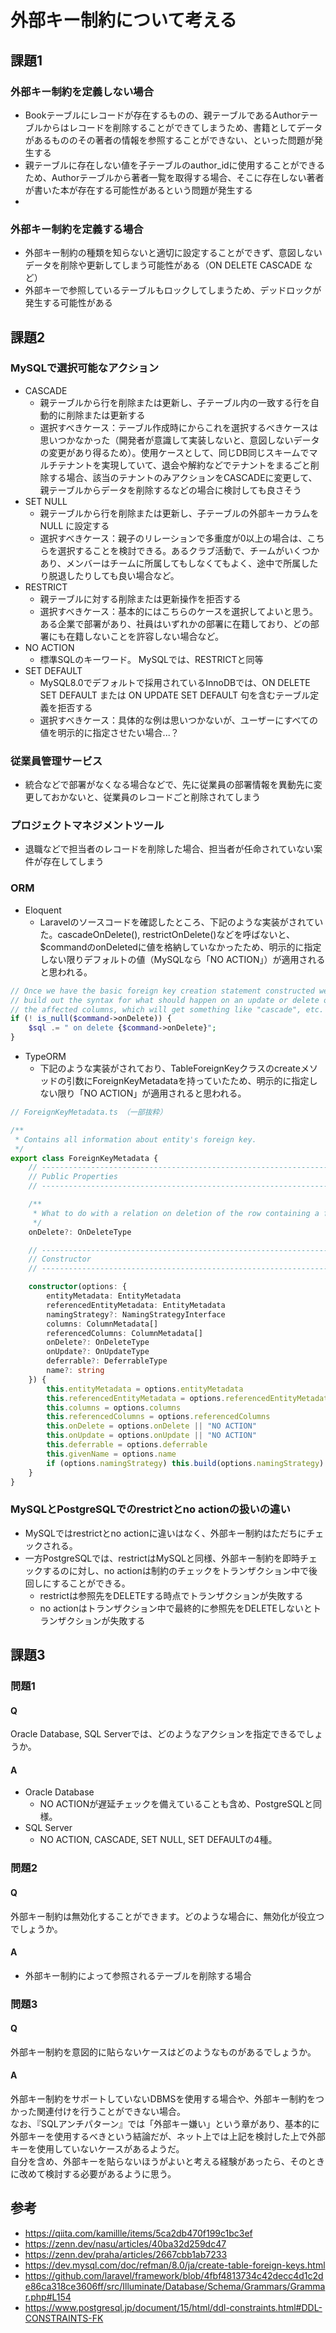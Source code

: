 # 外部キー制約について考える

## 課題1

### 外部キー制約を定義しない場合
- Bookテーブルにレコードが存在するものの、親テーブルであるAuthorテーブルからはレコードを削除することができてしまうため、書籍としてデータがあるもののその著者の情報を参照することができない、といった問題が発生する
- 親テーブルに存在しない値を子テーブルのauthor_idに使用することができるため、Authorテーブルから著者一覧を取得する場合、そこに存在しない著者が書いた本が存在する可能性があるという問題が発生する
- 

### 外部キー制約を定義する場合

- 外部キー制約の種類を知らないと適切に設定することができず、意図しないデータを削除や更新してしまう可能性がある（ON DELETE CASCADE など）
- 外部キーで参照しているテーブルもロックしてしまうため、デッドロックが発生する可能性がある

## 課題2

### MySQLで選択可能なアクション
- CASCADE
    - 親テーブルから行を削除または更新し、子テーブル内の一致する行を自動的に削除または更新する
    - 選択すべきケース：テーブル作成時にからこれを選択するべきケースは思いつかなかった（開発者が意識して実装しないと、意図しないデータの変更があり得るため）。使用ケースとして、同じDB同じスキームでマルチテナントを実現していて、退会や解約などでテナントをまるごと削除する場合、該当のテナントのみアクションをCASCADEに変更して、親テーブルからデータを削除するなどの場合に検討しても良さそう
- SET NULL
    - 親テーブルから行を削除または更新し、子テーブルの外部キーカラムを NULL に設定する
    - 選択すべきケース：親子のリレーションで多重度が0以上の場合は、こちらを選択することを検討できる。あるクラブ活動で、チームがいくつかあり、メンバーはチームに所属してもしなくてもよく、途中で所属したり脱退したりしても良い場合など。
- RESTRICT
    - 親テーブルに対する削除または更新操作を拒否する
    - 選択すべきケース：基本的にはこちらのケースを選択してよいと思う。ある企業で部署があり、社員はいずれかの部署に在籍しており、どの部署にも在籍しないことを許容しない場合など。
- NO ACTION
    - 標準SQLのキーワード。 MySQLでは、RESTRICTと同等
- SET DEFAULT
    - MySQL8.0でデフォルトで採用されているInnoDBでは、ON DELETE SET DEFAULT または ON UPDATE SET DEFAULT 句を含むテーブル定義を拒否する
    - 選択すべきケース：具体的な例は思いつかないが、ユーザーにすべての値を明示的に指定させたい場合...？

### 従業員管理サービス
- 統合などで部署がなくなる場合などで、先に従業員の部署情報を異動先に変更しておかないと、従業員のレコードごと削除されてしまう

### プロジェクトマネジメントツール
- 退職などで担当者のレコードを削除した場合、担当者が任命されていない案件が存在してしまう

### ORM
- Eloquent
    - Laravelのソースコードを確認したところ、下記のような実装がされていた。cascadeOnDelete(), restrictOnDelete()などを呼ばないと、$commandのonDeletedに値を格納していなかったため、明示的に指定しない限りデフォルトの値（MySQLなら「NO ACTION」）が適用されると思われる。
```php
// Once we have the basic foreign key creation statement constructed we can
// build out the syntax for what should happen on an update or delete of
// the affected columns, which will get something like "cascade", etc.
if (! is_null($command->onDelete)) {
    $sql .= " on delete {$command->onDelete}";
}
```

- TypeORM
    - 下記のような実装がされており、TableForeignKeyクラスのcreateメソッドの引数にForeignKeyMetadataを持っていたため、明示的に指定しない限り「NO ACTION」が適用されると思われる。
```typescript
// ForeignKeyMetadata.ts （一部抜粋）

/**
 * Contains all information about entity's foreign key.
 */
export class ForeignKeyMetadata {
    // -------------------------------------------------------------------------
    // Public Properties
    // -------------------------------------------------------------------------

    /**
     * What to do with a relation on deletion of the row containing a foreign key.
     */
    onDelete?: OnDeleteType

    // ---------------------------------------------------------------------
    // Constructor
    // ---------------------------------------------------------------------

    constructor(options: {
        entityMetadata: EntityMetadata
        referencedEntityMetadata: EntityMetadata
        namingStrategy?: NamingStrategyInterface
        columns: ColumnMetadata[]
        referencedColumns: ColumnMetadata[]
        onDelete?: OnDeleteType
        onUpdate?: OnUpdateType
        deferrable?: DeferrableType
        name?: string
    }) {
        this.entityMetadata = options.entityMetadata
        this.referencedEntityMetadata = options.referencedEntityMetadata
        this.columns = options.columns
        this.referencedColumns = options.referencedColumns
        this.onDelete = options.onDelete || "NO ACTION"
        this.onUpdate = options.onUpdate || "NO ACTION"
        this.deferrable = options.deferrable
        this.givenName = options.name
        if (options.namingStrategy) this.build(options.namingStrategy)
    }
}
```

### MySQLとPostgreSQLでのrestrictとno actionの扱いの違い
- MySQLではrestrictとno actionに違いはなく、外部キー制約はただちにチェックされる。
- 一方PostgreSQLでは、restrictはMySQLと同様、外部キー制約を即時チェックするのに対し、no actionは制約のチェックをトランザクション中で後回しにすることができる。
    - restrictは参照先をDELETEする時点でトランザクションが失敗する
    - no actionはトランザクション中で最終的に参照先をDELETEしないとトランザクションが失敗する
    
## 課題3

### 問題1
#### Q
Oracle Database, SQL Serverでは、どのようなアクションを指定できるでしょうか。

#### A
- Oracle Database 
    - NO ACTIONが遅延チェックを備えていることも含め、PostgreSQLと同様。
- SQL Server
    - NO ACTION, CASCADE, SET NULL, SET DEFAULTの4種。
  
### 問題2
#### Q
外部キー制約は無効化することができます。どのような場合に、無効化が役立つでしょうか。
#### A
- 外部キー制約によって参照されるテーブルを削除する場合

### 問題3
#### Q
外部キー制約を意図的に貼らないケースはどのようなものがあるでしょうか。
#### A
外部キー制約をサポートしていないDBMSを使用する場合や、外部キー制約をつかった関連付けを行うことができない場合。<br>
なお、『SQLアンチパターン』では「外部キー嫌い」という章があり、基本的に外部キーを使用するべきという結論だが、ネット上では上記を検討した上で外部キーを使用していないケースがあるようだ。<br>
自分を含め、外部キーを貼らないほうがよいと考える経験があったら、そのときに改めて検討する必要があるように思う。

## 参考
- https://qiita.com/kamillle/items/5ca2db470f199c1bc3ef
- https://zenn.dev/nasu/articles/40ba32d259dc47
- https://zenn.dev/praha/articles/2667cbb1ab7233
- https://dev.mysql.com/doc/refman/8.0/ja/create-table-foreign-keys.html
- https://github.com/laravel/framework/blob/4fbf4813734c42decc4d1c2de86ca318ce3606ff/src/Illuminate/Database/Schema/Grammars/Grammar.php#L154
- https://www.postgresql.jp/document/15/html/ddl-constraints.html#DDL-CONSTRAINTS-FK